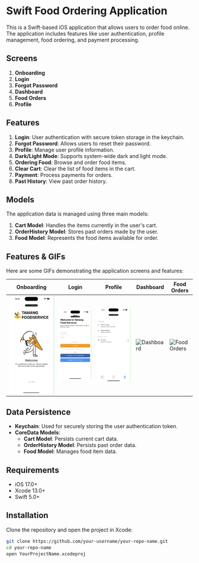 # Swift Food Ordering Application

This is a Swift-based iOS application that allows users to order food online. The application includes features like user authentication, profile management, food ordering, and payment processing.

## Screens

1. **Onboarding**
2. **Login**
3. **Forgot Password**
4. **Dashboard**
5. **Food Orders**
6. **Profile**

## Features

1. **Login**: User authentication with secure token storage in the keychain.
2. **Forgot Password**: Allows users to reset their password.
3. **Profile**: Manage user profile information.
4. **Dark/Light Mode**: Supports system-wide dark and light mode.
5. **Ordering Food**: Browse and order food items.
6. **Clear Cart**: Clear the list of food items in the cart.
7. **Payment**: Process payments for orders.
8. **Past History**: View past order history.

## Models

The application data is managed using three main models:

1. **Cart Model**: Handles the items currently in the user's cart.
2. **OrderHistory Model**: Stores past orders made by the user.
3. **Food Model**: Represents the food items available for order.

## Features & GIFs

Here are some GIFs demonstrating the application screens and features:

| Onboarding | Login | Profile | Dashboard | Food Orders |
|------------|-------|-----------------|-----------|-------------|
| ![Onboarding](Gif/onboarding.gif) | ![Login](Gif/login.gif) | ![Forgot Password](Gif/profile.gif) | ![Dashboard](Gif/dashboard.gif) | ![Food Orders](Gif/order.gif) |


## Data Persistence

- **Keychain**: Used for securely storing the user authentication token.
- **CoreData Models**:
  - **Cart Model**: Persists current cart data.
  - **OrderHistory Model**: Persists past order data.
  - **Food Model**: Manages food item data.

## Requirements

- iOS 17.0+
- Xcode 13.0+
- Swift 5.0+

## Installation

Clone the repository and open the project in Xcode:

```bash
git clone https://github.com/your-username/your-repo-name.git
cd your-repo-name
open YourProjectName.xcodeproj
